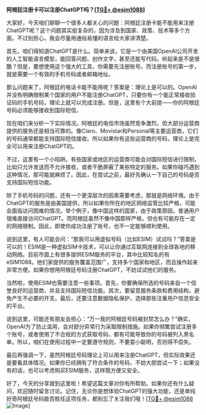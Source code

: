 **阿根廷注册卡可以注册ChatGPT吗？[[TG💪+ @esim1088](https://t.me/s/esim1088)]**

大家好，今天咱们聊聊一个很多人都关心的问题：阿根廷注册卡能不能用来注册ChatGPT呢？这个问题其实挺复杂的，因为涉及到国家、政策、技术等多个方面。不过别担心，我会尽量用通俗易懂的语言给大家讲清楚。

首先，咱们得知道ChatGPT是什么。简单来说，它是一个由美国OpenAI公司开发的人工智能语言模型，能回答问题、创作文字，甚至还能写代码。听起来是不是很酷？但是，要想使用这个强大的工具，你需要先注册账号。而注册账号的第一步，就是需要一个有效的手机号码或者邮箱地址。

那么问题来了，阿根廷的电话卡能不能用呢？答案是：理论上是可以的。OpenAI并没有明确限制某个国家的用户不能注册ChatGPT，只要你有一个能正常接收验证码的手机号码，理论上就可以完成注册。但是，这里有个大前提——你的阿根廷号码必须能够接收到国际短信。

现在咱们来分析一下实际情况。阿根廷的电信市场虽然竞争激烈，但大部分运营商提供的服务还是相当可靠的。像Claro、Movistar和Personal等主要运营商，它们的号码通常都能支持国际短信接收。所以如果你有这些运营商的号码，理论上是完全可以用来注册ChatGPT的。

不过，这里有一个小陷阱。有些国家或地区的运营商可能会对国际短信进行限制，比如只允许发送而不允许接收，或者干脆屏蔽了某些特定的服务。如果你碰巧遇到这种情况，那可能就麻烦了。因此，在尝试之前，最好先确认一下自己的号码是否支持国际短信功能。

除了手机号码的问题，还有一个更深层次的因素需要考虑，那就是网络环境。由于ChatGPT的服务是由美国提供，所以如果你所在的地区网络监管比较严格，可能会面临访问困难的情况。举个例子，像中国这样的国家，由于政策原因，普通用户很难直接访问ChatGPT。而阿根廷虽然不像中国那样严格，但也有可能存在一定的网络限制。因此，即使你成功注册了账号，也不一定能够顺利使用。

说到这里，有人可能会问：“那我可以用虚拟号码（比如ESIM）试试吗？”答案是可以的！ESIM是一种虚拟SIM卡技术，可以让你通过互联网连接到全球各地的移动网络。目前市面上有很多提供ESIM服务的平台，其中比较知名的有eSIM1088。他们家提供的服务覆盖范围广，支持多个国家和地区，而且操作起来非常方便。如果你想用阿根廷号码注册ChatGPT，不妨试试他们的服务。

当然啦，使用ESIM也需要注意一些事项。首先，你要确保所选的号码来自一个信誉良好的运营商，并且支持国际短信功能。其次，要留意服务条款和费用结构，避免产生不必要的开支。最后，还要注意数据隐私保护，选择那些注重用户信息安全的平台。

说到这里，可能还有朋友会担心：“万一我的阿根廷号码被封禁怎么办？”确实，OpenAI为了防止滥用，会对部分异常行为采取限制措施。如果你频繁尝试注册多个账号，或者使用了不合规的方式获取号码，都有可能导致你的号码被列入黑名单。所以，咱们在使用过程中一定要遵守规则，不要耍小聪明，否则得不偿失。

最后再强调一下，虽然阿根廷号码理论上可以用来注册ChatGPT，但实际效果还是要看具体情况。如果你已经拥有了符合条件的号码，不妨大胆尝试一下；如果没有的话，也可以考虑购买ESIM服务，这样既方便又安全。

好了，今天的分享就到这里啦！希望这篇文章对你有所帮助。如果你还有什么疑问，欢迎随时留言讨论。记住，无论你是想体验ChatGPT的强大功能，还是单纯好奇阿根廷号码能否胜任这项任务，都别忘了关注我们哦！[[TG💪+ @esim1088](https://t.me/s/esim1088) ![Image](https://i.postimg.cc/4NQfJmqS/Snipaste-2025-05-13-00-14-12.png)]